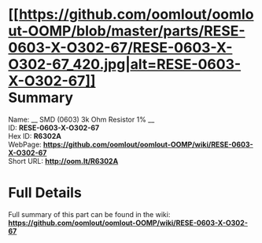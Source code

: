 
[[https://github.com/oomlout/oomlout-OOMP/blob/master/parts/RESE-0603-X-O302-67/RESE-0603-X-O302-67_420.jpg|alt=RESE-0603-X-O302-67]]     
Summary
=================
  
Name: __ SMD (0603) 3k Ohm Resistor 1% __    
ID: __RESE-0603-X-O302-67__   
Hex ID: __R6302A__   
WebPage: __https://github.com/oomlout/oomlout-OOMP/wiki/RESE-0603-X-O302-67__   
Short URL: __http://oom.lt/R6302A__   

Full Details
==========================
Full summary of this part can be found in the wiki:   
__https://github.com/oomlout/oomlout-OOMP/wiki/RESE-0603-X-O302-67__    

